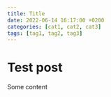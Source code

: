 ```yaml
---
title: Title
date: 2022-06-14 16:17:00 +0200
categories: [cat1, cat2, cat3]
tags: [tag1, tag2, tag3]
---
```


# Test post

Some content